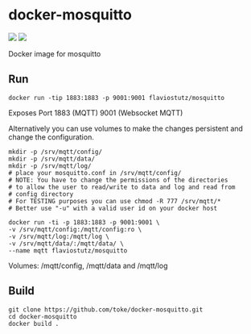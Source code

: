 # docker-mosquitto

[<img src="https://img.shields.io/docker/pulls/flaviostutz/mosquitto"/>](https://hub.docker.com/r/flaviostutz/mosquitto)
[<img src="https://img.shields.io/docker/automated/flaviostutz/mosquitto"/>](https://hub.docker.com/r/flaviostutz/mosquitto)

Docker image for mosquitto

## Run

    docker run -tip 1883:1883 -p 9001:9001 flaviostutz/mosquitto

Exposes Port 1883 (MQTT) 9001 (Websocket MQTT)

Alternatively you can use volumes to make the changes
persistent and change the configuration.

    mkdir -p /srv/mqtt/config/
    mkdir -p /srv/mqtt/data/
    mkdir -p /srv/mqtt/log/
    # place your mosquitto.conf in /srv/mqtt/config/
    # NOTE: You have to change the permissions of the directories
    # to allow the user to read/write to data and log and read from
    # config directory
    # For TESTING purposes you can use chmod -R 777 /srv/mqtt/*
    # Better use "-u" with a valid user id on your docker host

    docker run -ti -p 1883:1883 -p 9001:9001 \
    -v /srv/mqtt/config:/mqtt/config:ro \
    -v /srv/mqtt/log:/mqtt/log \
    -v /srv/mqtt/data/:/mqtt/data/ \
    --name mqtt flaviostutz/mosquitto


Volumes: /mqtt/config, /mqtt/data and /mqtt/log


## Build

    git clone https://github.com/toke/docker-mosquitto.git
    cd docker-mosquitto
    docker build .

